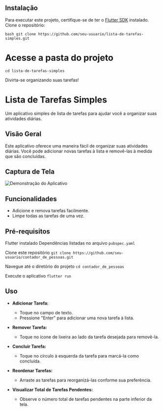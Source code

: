 ## Instalação

Para executar este projeto, certifique-se de ter o [Flutter SDK](https://flutter.dev/docs/get-started/install) instalado. Clone o repositório:

`bash
git clone https://github.com/seu-usuario/lista-de-tarefas-simples.git`

# Acesse a pasta do projeto
`cd lista-de-tarefas-simples`

Divirta-se organizando suas tarefas!

# Lista de Tarefas Simples

Um aplicativo simples de lista de tarefas para ajudar você a organizar suas atividades diárias.

## Visão Geral

Este aplicativo oferece uma maneira fácil de organizar suas atividades diárias. Você pode adicionar novas tarefas à lista e removê-las à medida que são concluídas.

## Captura de Tela

![Demonstração do Aplicativo](https://github.com/HeryckPeres/lista-de-tarefas-simples/assets/54678836/e74928f3-5ce2-4d4c-9719-077adc04fbee)


## Funcionalidades

- Adicione e remova tarefas facilmente.
- Limpe todas as tarefas de uma vez.

## Pré-requisitos

Flutter instalado
Dependências listadas no arquivo `pubspec.yaml`

Clone este repositório
`git clone https://github.com/seu-usuario/contador_de_pessoas.git`

Navegue até o diretório do projeto
`cd contador_de_pessoas`

Execute o aplicativo
`flutter run`

## Uso

- **Adicionar Tarefa:**
  - Toque no campo de texto.
  - Pressione "Enter" para adicionar uma nova tarefa à lista.

- **Remover Tarefa:**
  - Toque no ícone de lixeira ao lado da tarefa desejada para removê-la.

- **Concluir Tarefa:**
  - Toque no círculo à esquerda da tarefa para marcá-la como concluída.

- **Reordenar Tarefas:**
  - Arraste as tarefas para reorganizá-las conforme sua preferência.

- **Visualizar Total de Tarefas Pendentes:**
  - Observe o número total de tarefas pendentes na parte inferior da tela.




